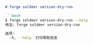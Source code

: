 ```markdown
# forge soldeer version-dry-run

```bash
$ forge soldeer version-dry-run --help
用法: forge soldeer version-dry-run

选项:
  -h, --help  打印帮助信息
```
```